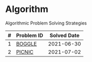 # Algorithm
Algorithmic Problem Solving Strategies

|   #   |                             Problem ID                            | Solved Date | 
| ----- | ----------------------------------------------------------------- | ----------- |
|   1   | [BOGGLE](https://github.com/mocha-kim/algorithm/tree/main/boggle) |  2021-06-30 |
|   2   | [PICNIC](https://github.com/mocha-kim/algorithm/tree/main/picnic) |  2021-07-02 |
